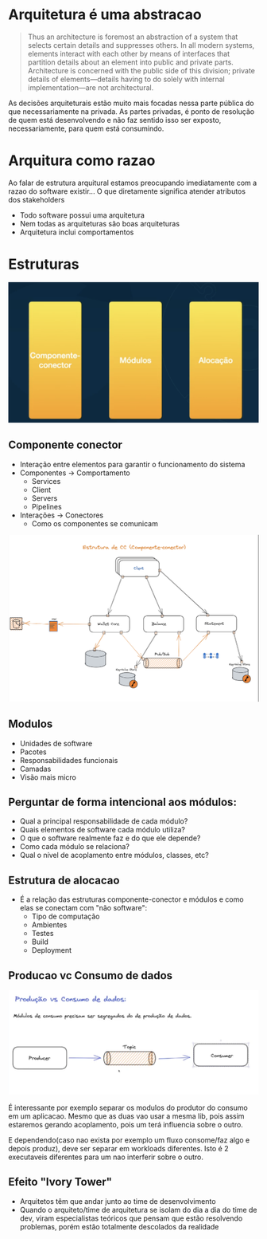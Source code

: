 # Arquitetura é uma abstracao

> Thus an architecture is foremost an abstraction of a system that selects certain details and suppresses others. In all modern systems, elements interact with each other by means of interfaces that partition details about an element into public and private parts. Architecture is concerned with the public side of this division; private details of elements—details having to do solely with internal implementation—are not architectural.

As decisões arquiteturais estão muito mais focadas nessa parte pública do que necessariamente na privada. As partes privadas, é ponto de resolução de quem está desenvolvendo e não faz sentido isso ser exposto, necessariamente, para quem está consumindo.

# Arquitura como razao

Ao falar de estrutura arquitural estamos preocupando imediatamente com a razao do software existir... O que diretamente significa atender atributos dos stakeholders

- Todo software possui uma arquitetura  
- Nem todas as arquiteturas são boas arquiteturas  
- Arquitetura inclui comportamentos  

# Estruturas

![alt text](image.png)

## Componente conector

- Interação entre elementos para garantir o funcionamento do sistema  
- Componentes -> Comportamento  
  - Services  
  - Client  
  - Servers  
  - Pipelines  
- Interações -> Conectores  
  - Como os componentes se comunicam  

![alt text](image-1.png)

## Modulos

- Unidades de software  
- Pacotes  
- Responsabilidades funcionais  
- Camadas  
- Visão mais micro  

## Perguntar de forma intencional aos módulos:

- Qual a principal responsabilidade de cada módulo?  
- Quais elementos de software cada módulo utiliza?  
- O que o software realmente faz e do que ele depende?  
- Como cada módulo se relaciona?  
- Qual o nível de acoplamento entre módulos, classes, etc?  

## Estrutura de alocacao

- É a relação das estruturas componente-conector e módulos e como elas se conectam com "não software":  
  - Tipo de computação  
  - Ambientes  
  - Testes  
  - Build  
  - Deployment  

## Producao vc Consumo de dados

![alt text](image-7.png)

É interessante por exemplo separar os modulos do produtor do consumo em um aplicacao. Mesmo que as duas vao usar a mesma lib, pois assim estaremos gerando acoplamento, pois um terá influencia sobre o outro.

E dependendo(caso nao exista por exemplo um fluxo consome/faz algo e depois produz), deve ser separar em workloads diferentes. Isto é 2 executaveis diferentes para um nao interferir sobre o outro.

## Efeito "Ivory Tower"

- Arquitetos têm que andar junto ao time de desenvolvimento  
- Quando o arquiteto/time de arquitetura se isolam do dia a dia do time de dev, viram especialistas teóricos que pensam que estão resolvendo problemas, porém estão totalmente descolados da realidade  